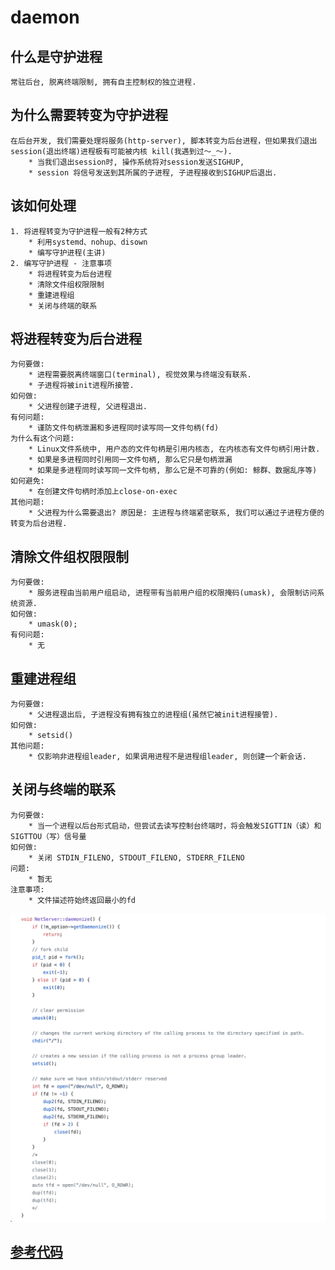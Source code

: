 # daemon

## 什么是守护进程
```
常驻后台, 脱离终端限制, 拥有自主控制权的独立进程.
```

## 为什么需要转变为守护进程
```
在后台开发, 我们需要处理将服务(http-server), 脚本转变为后台进程，但如果我们退出session(退出终端)进程极有可能被内核 kill(我遇到过～_～).
    * 当我们退出session时, 操作系统将对session发送SIGHUP, 
    * session 将信号发送到其所属的子进程, 子进程接收到SIGHUP后退出.
```

## 该如何处理
```
1. 将进程转变为守护进程一般有2种方式
    * 利用systemd、nohup、disown
    * 编写守护进程(主讲)
2. 编写守护进程 - 注意事项
    * 将进程转变为后台进程
    * 清除文件组权限限制
    * 重建进程组
    * 关闭与终端的联系
```

## 将进程转变为后台进程
```
为何要做:
    * 进程需要脱离终端窗口(terminal), 视觉效果与终端没有联系.
    * 子进程将被init进程所接管.
如何做:
    * 父进程创建子进程, 父进程退出.
有何问题:
    * 谨防文件句柄泄漏和多进程同时读写同一文件句柄(fd)
为什么有这个问题:
    * Linux文件系统中, 用户态的文件句柄是引用内核态, 在内核态有文件句柄引用计数.
    * 如果是多进程同时引用同一文件句柄, 那么它只是句柄泄漏
    * 如果是多进程同时读写同一文件句柄, 那么它是不可靠的(例如: 鲸群、数据乱序等)
如何避免:
    * 在创建文件句柄时添加上close-on-exec
其他问题:
    * 父进程为什么需要退出? 原因是: 主进程与终端紧密联系, 我们可以通过子进程方便的转变为后台进程.
```

## 清除文件组权限限制
```
为何要做:
    * 服务进程由当前用户组启动, 进程带有当前用户组的权限掩码(umask), 会限制访问系统资源.
如何做:
    * umask(0);
有何问题:
    * 无
```

## 重建进程组
```
为何要做:
    * 父进程退出后, 子进程没有拥有独立的进程组(虽然它被init进程接管).
如何做:
    * setsid()
其他问题:
    * 仅影响非进程组leader, 如果调用进程不是进程组leader, 则创建一个新会话.
```

## 关闭与终端的联系
```
为何要做:
    * 当一个进程以后台形式启动，但尝试去读写控制台终端时，将会触发SIGTTIN（读）和SIGTTOU（写）信号量
如何做:
    * 关闭 STDIN_FILENO, STDOUT_FILENO, STDERR_FILENO
问题:
    * 暂无
注意事项:
    * 文件描述符始终返回最小的fd
```

![image](/Picture/daemon.png)

## [参考代码](https://github.com/huangshihuai/hyper/blob/master/net/net_server.cpp)